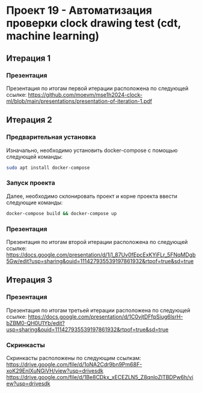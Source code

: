 # Проект 19 - Автоматизация проверки clock drawing test (cdt, machine learning)
## Итерация 1

### Презентация
Презентация по итогам первой итерации расположена по следующей ссылке: https://github.com/moevm/mse1h2024-clock-ml/blob/main/presentations/presentation-of-iteration-1.pdf

## Итерация 2
### Предварительная установка
Изначально, необходимо установить docker-compose с помощью следующей команды:
```bash
sudo apt install docker-compose
```

### Запуск проекта
Далее, необходимо склонировать проект и корне проекта ввести следующие команды:
```bash
docker-compose build && docker-compose up
```

### Презентация
Презентация по итогам второй итерации расположена по следующей ссылке: https://docs.google.com/presentation/d/1j1_87Uv0fEpcExKYiFLr_5FNqMDgb5Gw/edit?usp=sharing&ouid=111427935539197861932&rtpof=true&sd=true

## Итерация 3

### Презентация
Презентация по итогам третьей итерации расположена по следующей ссылке: https://docs.google.com/presentation/d/1C0vjtDFfpSiug6lsrH-bZBM0-QH0U1Yb/edit?usp=sharing&ouid=111427935539197861932&rtpof=true&sd=true

### Скринкасты
Скринкасты расположены по следующим ссылкам:
https://drive.google.com/file/d/1oNA2Cdr9bn9Pm68F-xoK29EnIXuNGiVH/view?usp=drivesdk
https://drive.google.com/file/d/1Be8CDkx_xECEZLN5_Z8qnloZlTBDPw6h/view?usp=drivesdk
